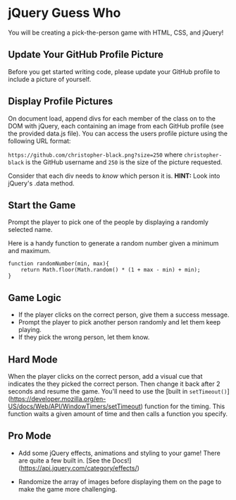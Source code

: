 # jQuery Guess Who

You will be creating a pick-the-person game with HTML, CSS, and jQuery!

## Update Your GitHub Profile Picture
Before you get started writing code, please update your GitHub profile to include a picture of yourself. 

## Display Profile Pictures
On document load, append divs for each member of the class on to the DOM with jQuery, each containing an image from each GitHub profile (see the provided data.js file). You can access the users profile picture using the following URL format: 

`https://github.com/christopher-black.png?size=250` where `christopher-black` is the GitHub username and `250` is the size of the picture requested.

Consider that each div needs to *know* which person it is. **HINT:** Look into jQuery's .data method.

## Start the Game

Prompt the player to pick one of the people by displaying a randomly selected name.

Here is a handy function to generate a random number given a minimum and maximum.

```
function randomNumber(min, max){
    return Math.floor(Math.random() * (1 + max - min) + min);
}
```

## Game Logic

* If the player clicks on the correct person, give them a success message.
* Prompt the player to pick another person randomly and let them keep playing.
* If they pick the wrong person, let them know.

## Hard Mode

When the player clicks on the correct person, add a visual cue that indicates the they picked the correct person. Then change it back after 2 seconds and resume the game. You'll need to use the [built in `setTimeout()`] (https://developer.mozilla.org/en-US/docs/Web/API/WindowTimers/setTimeout) function for the timing. This function waits a given amount of time and then calls a function you specify.

## Pro Mode

- Add some jQuery effects, animations and styling to your game! There are quite a few built in. [See the Docs!] (https://api.jquery.com/category/effects/)

- Randomize the array of images before displaying them on the page to make the game more challenging.
